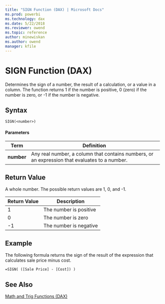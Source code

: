 ```yaml
---
title: "SIGN Function (DAX) | Microsoft Docs"
ms.prod: powerbi 
ms.technology: dax
ms.date: 5/22/2018
ms.reviewer: owend
ms.topic: reference
author: minewiskan
ms.author: owend
manager: kfile
---
```

# SIGN Function (DAX)
Determines the sign of a number, the result of a calculation, or a value in a column. The function returns 1 if the number is positive, 0 (zero) if the number is zero, or -1 if the number is negative.  
  
## Syntax  
  
```dax
SIGN(<number>)  
```
  
#### Parameters  
  
|Term|Definition|  
|--------|--------------|  
|**number**|Any real number, a column that contains numbers, or an expression that evaluates to a number.|  
  
## Return Value  
A whole number. The possible return values are 1, 0, and -1.  
  
|Return Value|Description|  
|----------------|---------------|  
|1|The number is positive|  
|0|The number is zero|  
|-1|The number is negative|  
  
## Example  
The following formula returns the sign of the result of the expression that calculates sale price minus cost.  
  
```dax
=SIGN( ([Sale Price] - [Cost]) )  
```
  
## See Also  
[Math and Trig Functions &#40;DAX&#41;](math-and-trig-functions-dax.md)  
  
